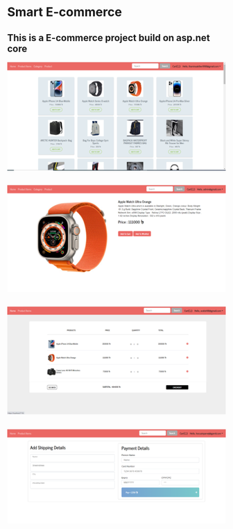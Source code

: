 # Smart E-commerce
## This is a E-commerce project build on asp.net core
![image](https://github.com/ashiksarker2018000000125/E-commerce/blob/master/MyAppWeb/wwwroot/Image/web-site-1.PNG)
##
![image](https://github.com/ashiksarker2018000000125/E-commerce/blob/master/MyAppWeb/wwwroot/Image/productdetails.PNG)
##
![image](https://github.com/ashiksarker2018000000125/E-commerce/blob/master/MyAppWeb/wwwroot/Image/web-cart.PNG)
##
![image](https://github.com/ashiksarker2018000000125/E-commerce/blob/master/MyAppWeb/wwwroot/Image/paymentpage.PNG)
